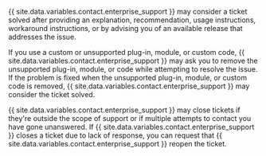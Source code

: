 {{ site.data.variables.contact.enterprise_support }} may consider a ticket solved after providing an explanation, recommendation, usage instructions, workaround instructions, or by advising you of an available release that addresses the issue.

If you use a custom or unsupported plug-in, module, or custom code, {{ site.data.variables.contact.enterprise_support }} may ask you to remove the unsupported plug-in, module, or code while attempting to resolve the issue. If the problem is fixed when the unsupported plug-in, module, or custom code is removed, {{ site.data.variables.contact.enterprise_support }} may consider the ticket solved.

{{ site.data.variables.contact.enterprise_support }} may close tickets if they're outside the scope of support or if multiple attempts to contact you have gone unanswered. If {{ site.data.variables.contact.enterprise_support }} closes a ticket due to lack of response, you can request that {{ site.data.variables.contact.enterprise_support }} reopen the ticket.
